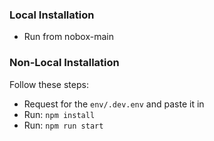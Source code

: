 ### Local Installation

-  Run from nobox-main

### Non-Local Installation

Follow these steps:

-  Request for the `env/.dev.env` and paste it in
-  Run: `npm install`
-  Run: `npm run start`

